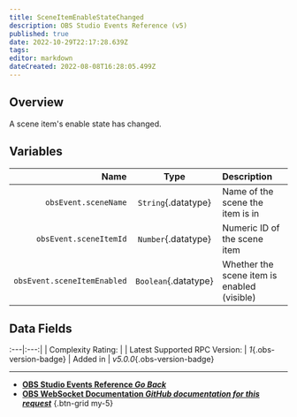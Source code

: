 ```yaml
---
title: SceneItemEnableStateChanged
description: OBS Studio Events Reference (v5)
published: true
date: 2022-10-29T22:17:28.639Z
tags: 
editor: markdown
dateCreated: 2022-08-08T16:28:05.499Z
---
```


## Overview
A scene item's enable state has changed.

## Variables
Name | Type | Description | 
----:|:----:|:------------|
`obsEvent.sceneName` | `String`{.datatype} | Name of the scene the item is in
`obsEvent.sceneItemId` | `Number`{.datatype} | Numeric ID of the scene item
`obsEvent.sceneItemEnabled` | `Boolean`{.datatype} | Whether the scene item is enabled (visible)

## Data Fields
:---|:---:|
| Complexity Rating: | <span class="stars stars--3"></span>
| Latest Supported RPC Version: | *1*{.obs-version-badge}
| Added in | *v5.0.0*{.obs-version-badge}

---

- [<i class="mdi mdi-chevron-left"></i>**OBS Studio Events Reference *Go Back***](/Broadcasters/OBS/Events)
- [<i class="mdi mdi-github"></i> **OBS WebSocket Documentation *GitHub documentation for this request***](https://github.com/obsproject/obs-websocket/blob/master/docs/generated/protocol.md#sceneitemenablestatechanged)
{.btn-grid my-5}